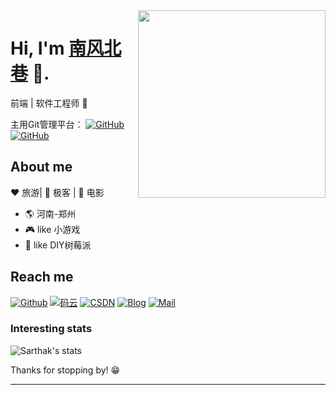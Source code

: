 <img align="right" width="300" height="300" src="https://camo.githubusercontent.com/b0da1d92a8fb5d59e8d9ed1feac61f85e15f4bb6/68747470733a2f2f6d656469612e67697068792e636f6d2f6d656469612f4d654a674233794d4d774961486d4b44347a2f67697068792e676966">


# Hi, I'm [南风北巷](https://github.com/user-wtx) 👋.

前端 | 软件工程师 🤖

主用Git管理平台：
[![GitHub](https://img.shields.io/badge/github-%E5%8D%97%E9%A3%8E%E5%8C%97%E5%B7%B7-red)](https://github.com/user-wtx)
[![GitHub](https://img.shields.io/badge/gitee-%E5%8D%97%E9%A3%8E%E5%8C%97%E5%B7%B7-green)](https://gitee.com/user-wtx)

## About me 

:heart: 旅游| :black_heart: 极客 | :blue_heart: 电影

- :earth_americas:  河南-郑州
- :video_game:  like 小游戏
- :gem:  like DIY树莓派


## Reach me 
[![Github](https://img.shields.io/github/followers/SAnBlog?label=Github&style=social)](https://github.com/user-wtx)
[![码云](https://img.shields.io/badge/%E7%A0%81%E4%BA%91-%E5%8D%97%E9%A3%8E%E5%8C%97%E5%B7%B7-red)](https://gitee.com/user-wtx)
[![CSDN](https://img.shields.io/badge/csdn-%E5%8D%97%E9%A3%8E%E5%8C%97%E5%B7%B7-red)](https://blog.csdn.net/qq_39264561)
[![Blog](https://img.shields.io/badge/Blog-%E5%8D%97%E9%A3%8E%E5%8C%97%E5%B7%B7-blue)](https://user-wtx.github.io/)
[![Mail](https://img.shields.io/badge/-%E5%8D%97%E9%A3%8E%E5%8C%97%E5%B7%B7@qq.com-gray?style=flat-square&logo=gmail&logoColor=red&link=)](mailto:1575374226@qq.com)

<!-- 
[![小程序](https://img.shields.io/badge/小程序-SAnBlog-green)](https://app.sanii.cn/)
[![公众号](https://img.shields.io/badge/公众号-SAnBlog-green)](https://app.sanii.cn/) 
-->

### Interesting stats

![Sarthak's stats](https://github-readme-stats.vercel.app/api?username=user-wtx&show_icons=true)

Thanks for stopping by! 😁

---